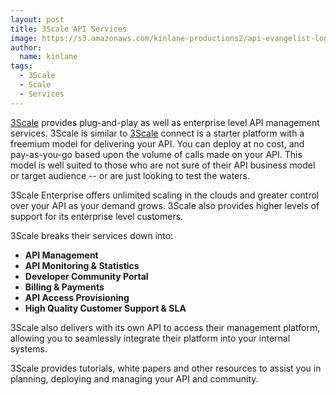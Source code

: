 ```yaml
---
layout: post
title: 3Scale API Services
image: https://s3.amazonaws.com/kinlane-productions2/api-evangelist-logos/api-evangelist-butterfly-vertical.png
author:
  name: kinlane
tags:
  - 3Scale
  - Scale
  - Services
---
```

[3Scale](http://www.3scale.com) provides plug-and-play as well as enterprise level API management services. 3Scale is similar to [3Scale](http://www.3scale.com) connect is a starter platform with a freemium model for delivering your API. You can deploy at no cost, and pay-as-you-go based upon the volume of calls made on your API. This model is well suited to those who are not sure of their API business model or target audience -- or are just looking to test the waters.

3Scale Enterprise offers unlimited scaling in the clouds and greater control over your API as your demand grows. 3Scale also provides higher levels of support for its enterprise level customers.

3Scale breaks their services down into:

*   **API Management**
*   **API Monitoring & Statistics**
*   **Developer Community Portal**
*   **Billing & Payments**
*   **API Access Provisioning**
*   **High Quality Customer Support & SLA**

3Scale also delivers with its own API to access their management platform, allowing you to seamlessly integrate their platform into your internal systems.

3Scale provides tutorials, white papers and other resources to assist you in planning, deploying and managing your API and community.